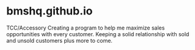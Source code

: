 # bmshq.github.io
TCC/Accessory
Creating a program to help me maximize sales opportunities with every customer. Keeping a solid relationship with sold and unsold customers plus more to come. 
